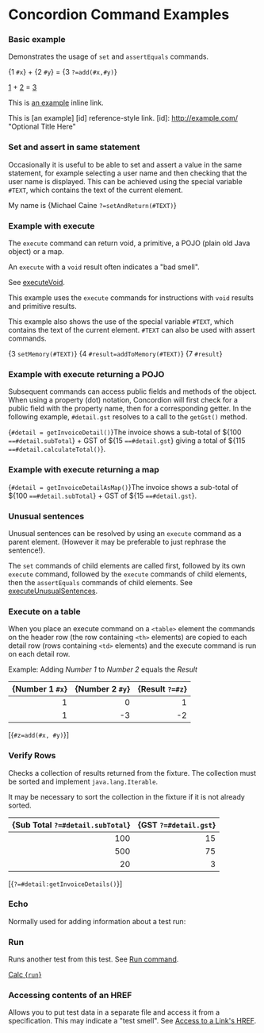 # Concordion Command Examples

### Basic example

Demonstrates the usage of `set` and `assertEquals` commands.

{1 `#x`} + {2 `#y`} = {3 `?=add(#x,#y)`}

[1](/ "#x") + [2](=#y) = [3](?=add(#x,#y))

This is [an example](http://example.com/ "Title") inline link.

This is [an example] [id] reference-style link.
[id]: http://example.com/  "Optional Title Here"

### Set and assert in same statement

Occasionally it is useful to be able to set and assert a value in the same statement, for example selecting a user name and then checking that the user name is displayed.
This can be achieved using the special variable `#TEXT`, which contains the text of the current element.

My name is {Michael Caine `?=setAndReturn(#TEXT)`}

### Example with execute

The `execute` command can return void, a primitive, a POJO (plain old Java object) or a map.

An `execute` with a `void` result often indicates a "bad smell".

See [executeVoid](http://concordion.org/Tutorial.html#executeVoid).

This example uses the `execute` commands for instructions with `void` results and primitive results.

This example also shows the use of the special variable `#TEXT`, which contains the text of the current element.
`#TEXT` can also be used with assert commands.

{3 `setMemory(#TEXT)`}
{4 `#result=addToMemory(#TEXT)`}
{7 `#result`}

### Example with execute returning a POJO

Subsequent commands can access public fields and methods of the object. When using a property (dot) notation,
Concordion will first check for a public field with the property name, then for a corresponding getter.
In the following example, `#detail.gst` resolves to a call to the `getGst()` method.

{`#detail = getInvoiceDetail()`}The invoice shows a sub-total of
${100 `==#detail.subTotal`} + GST of
${15 `==#detail.gst`} giving a total of
${115 `==#detail.calculateTotal()`}.

### Example with execute returning a map

{`#detail = getInvoiceDetailAsMap()`}The invoice shows a sub-total of
${100 `==#detail.subTotal`} + GST of
${15 `==#detail.gst`}.

### Unusual sentences

Unusual sentences can be resolved by using an `execute` command as a parent element.
(However it may be preferable to just rephrase the sentence!).

The `set` commands of child elements are called first,
followed by its own `execute` command,
followed by the `execute` commands of child elements,
then the `assertEquals` commands of child elements.
See [executeUnusualSentences](http://concordion.org/Tutorial.html#executeUnusualSentences).

<!-- TODO
<div class="example">
<span concordion:execute="#z3=add(#x3,#y3)">
<span concordion:assertEquals="#z3">11</span> = <span concordion:set="#x3">6</span> + <span concordion:set="#y3">5</span>.
</span>

<span concordion:execute="#z3=add(#x3,#y3)">
{11 `#z3`"} = {6 `#x3`} + {5 `#y3`}.
</span>

</div>
-->

### Execute on a table

When you place an execute command on a `<table>` element the commands on the header row
(the row containing `<th>` elements) are copied to each detail row (rows containing `<td>` elements)
and the execute  command is run on each detail row.

Example: Adding _Number 1_ to _Number 2_ equals the _Result_

| {Number 1 `#x`} | {Number 2 `#y`} | {Result `?=#z`} |
| --------------: | --------------: | -------------: |
|               1 |               0 |              1 |
|               1 |              -3 |             -2 |
[{`#z=add(#x, #y)`}]


### Verify Rows

Checks a collection of results returned from the fixture.
The collection must be sorted and implement `java.lang.Iterable`.

It may be necessary to sort the collection in the fixture if it is not already sorted.

| {Sub Total `?=#detail.subTotal`} | {GST `?=#detail.gst`} |
| ------------------------------: | -------------------: |
|                             100 |                   15 |
|                             500 |                   75 |
|                              20 |                    3 |
[{`?=#detail:getInvoiceDetails()`}]

### Echo

Normally used for adding information about a test run:

<!-- TODO
<div class="example">
Tests executed using <span concordion:echo="getBrowserDetails()"></span>.

Tests executed using {`echo getBrowserDetails()`}.
</div>
-->

### Run

Runs another test from this test. See [Run command](http://concordion.org/dist/1.3.1/test-output/concordion/spec/concordion/command/run/Run.html).

[Calc {`run`}](Calc.html)

### Accessing contents of an HREF

Allows you to put test data in a separate file and access it from a specification.
This may indicate a "test smell".
See [Access to a Link's HREF](http://concordion.org/dist/1.3.1/test-output/concordion/spec/concordion/command/execute/AccessToLinkHref.html).



